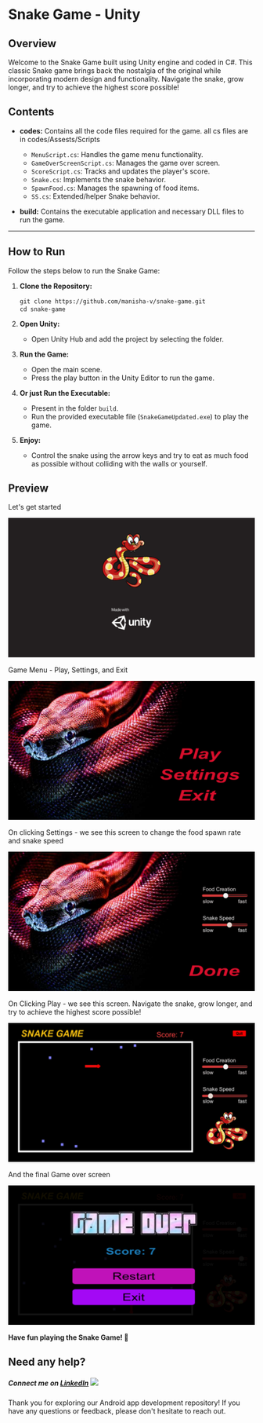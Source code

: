 # Snake Game - Unity

## Overview

Welcome to the Snake Game built using Unity engine and coded in C#. This classic Snake game brings back the nostalgia of the original while incorporating modern design and functionality. Navigate the snake, grow longer, and try to achieve the highest score possible!

## Contents

- **codes:** Contains all the code files required for the game. all cs files are in codes/Assests/Scripts
  - `MenuScript.cs`: Handles the game menu functionality.
  - `GameOverScreenScript.cs`: Manages the game over screen.
  - `ScoreScript.cs`: Tracks and updates the player's score.
  - `Snake.cs`: Implements the snake behavior.
  - `SpawnFood.cs`: Manages the spawning of food items.
  - `SS.cs`: Extended/helper Snake behavior.

- **build:** Contains the executable application and necessary DLL files to run the game.

---

## How to Run

Follow the steps below to run the Snake Game:

1. **Clone the Repository:**
   ```
   git clone https://github.com/manisha-v/snake-game.git
   cd snake-game
   ```

2. **Open Unity:**
   - Open Unity Hub and add the project by selecting the folder.

3. **Run the Game:**
   - Open the main scene.
   - Press the play button in the Unity Editor to run the game.

5. **Or just Run the Executable:**
   - Present in the folder `build`.
   - Run the provided executable file (`SnakeGameUpdated.exe`) to play the game.

6. **Enjoy:**
   - Control the snake using the arrow keys and try to eat as much food as possible without colliding with the walls or yourself.

## Preview

Let's get started

![Screenshot 1](images/img1.png)

Game Menu - Play, Settings, and Exit

![Screenshot 2](images/img2.png)

On clicking Settings - we see this screen to change the food spawn rate and snake speed

![Screenshot 3](images/img3.png)

On Clicking Play - we see this screen. Navigate the snake, grow longer, and try to achieve the highest score possible!

![Screenshot 4](images/img4.png)

And the final Game over screen

![Screenshot 5](images/img5.png)

**Have fun playing the Snake Game! 🐍**

## Need any help?
##### Connect me on [LinkedIn](https://www.linkedin.com/in/manisha-varshney-914646191/)  <img src="https://cdn.iconscout.com/icon/free/png-256/linkedin-162-498418.png" width="25"> 

Thank you for exploring our Android app development repository! If you have any questions or feedback, please don't hesitate to reach out.
